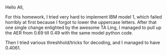 Hello All,

For this homework, I tried very hard to implement IBM model 1, which failed horribly at first because I forgot to lower the uppercase letters. After that one single change enlighted by the awesome TA Ling, I managed to pull up the AER from 0.69 till 0.49 with the same model python code.

Then I tried various threshhold/tricks for decoding, and I managed to have 0.4061.

 

